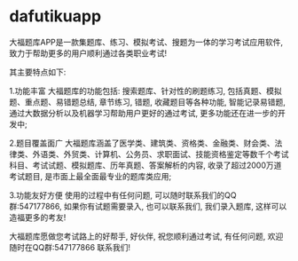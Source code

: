 # dafutikuapp
大福题库APP是一款集题库、练习、模拟考试、搜题为一体的学习考试应用软件, 致力于帮助更多的用户顺利通过各类职业考试!

其主要特点如下:

1.功能丰富
大福题库的功能包括: 搜索题库、针对性的刷题练习, 包括真题、模拟题、重点题、易错题总结, 章节练习, 错题, 收藏题目等各种功能, 智能记录易错题, 通过大数据分析以及机器学习帮助用户更好的通过考试, 更多功能还在进一步的开发中;

2.题目覆盖面广
大福题库涵盖了医学类、建筑类、资格类、金融类、财会类、法律类、外语类、外贸类、计算机、公务员、求职面试、技能资格鉴定等数千个考试科目、考试试题、模拟题库、历年真题、答案解析的内容, 收录了超过2000万道考试题目, 是市面上最全面最专业的题库类应用;

3.功能友好方便
使用的过程中有任何问题, 可以随时联系我们的QQ群:547177866, 如果你有试题需要录入, 也可以联系我们, 我们录入题库, 这样可以造福更多的考友!

大福题库愿做您考试路上的好帮手, 好伙伴, 祝您顺利通过考试, 有任何问题, 欢迎随时在QQ群:547177866 联系我们!
